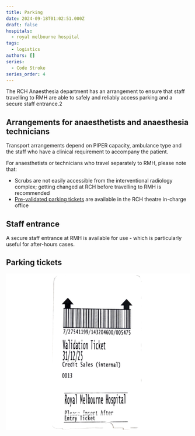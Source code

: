 ```yaml
---
title: Parking
date: 2024-09-18T01:02:51.000Z
draft: false
hospitals:
  - royal melbourne hospital
tags:
  - logistics
authors: []
series:
  - Code Stroke
series_order: 4
---
```

The RCH Anaesthesia department has an arrangement to ensure that staff travelling to RMH are able to safely and reliably access parking and a secure staff entrance.2

## Arrangements for anaesthetists and anaesthesia technicians
Transport arrangements depend on PIPER capacity, ambulance type and the staff who have a clinical requirement to accompany the patient.

For anaesthetists or technicians who travel separately to RMH, please note that:
- Scrubs are not easily accessible from the interventional radiology complex; getting changed at RCH before travelling to RMH is recommended
- [Pre-validated parking tickets](#parking-tickets) are available in the RCH theatre in-charge office

## Staff entrance
A secure staff entrance at RMH is available for use - which is particularly useful for after-hours cases.

## Parking tickets
![RMH pre-paid parking ticket](validation_ticket.png "RMH pre-paid parking tickets are available at the RCH theatre in-charge desk")
